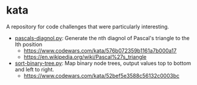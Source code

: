 ﻿# kata

A repository for code challenges that were particularly interesting.

- [pascals-diagnol.py](pascals-diagnol.py): Generate the nth diagnol of Pascal's triangle to the lth position
  - https://www.codewars.com/kata/576b072359b1161a7b000a17
  - https://en.wikipedia.org/wiki/Pascal%27s_triangle
- [sort-binary-tree.py](sort-binary-tree.py): Map binary node trees, output values top to bottom and left to right.
  - https://www.codewars.com/kata/52bef5e3588c56132c0003bc
